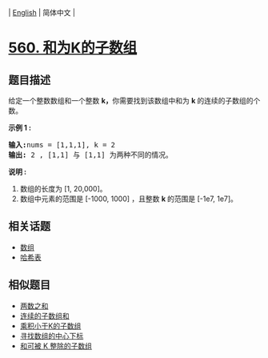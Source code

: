 
| [English](README_EN.md) | 简体中文 |

# [560. 和为K的子数组](https://leetcode-cn.com/problems/subarray-sum-equals-k/)

## 题目描述

<p>给定一个整数数组和一个整数&nbsp;<strong>k，</strong>你需要找到该数组中和为&nbsp;<strong>k&nbsp;</strong>的连续的子数组的个数。</p>

<p><strong>示例 1 :</strong></p>

<pre>
<strong>输入:</strong>nums = [1,1,1], k = 2
<strong>输出:</strong> 2 , [1,1] 与 [1,1] 为两种不同的情况。
</pre>

<p><strong>说明 :</strong></p>

<ol>
	<li>数组的长度为 [1, 20,000]。</li>
	<li>数组中元素的范围是 [-1000, 1000] ，且整数&nbsp;<strong>k&nbsp;</strong>的范围是&nbsp;[-1e7, 1e7]。</li>
</ol>


## 相关话题

- [数组](https://leetcode-cn.com/tag/array)
- [哈希表](https://leetcode-cn.com/tag/hash-table)

## 相似题目

- [两数之和](../two-sum/README.md)
- [连续的子数组和](../continuous-subarray-sum/README.md)
- [乘积小于K的子数组](../subarray-product-less-than-k/README.md)
- [寻找数组的中心下标](../find-pivot-index/README.md)
- [和可被 K 整除的子数组](../subarray-sums-divisible-by-k/README.md)
